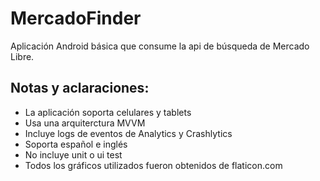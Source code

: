 # MercadoFinder
Aplicación Android básica que consume la api de búsqueda de Mercado Libre.

## Notas y aclaraciones:
- La aplicación soporta celulares y tablets
- Usa una arquiterctura MVVM
- Incluye logs de eventos de Analytics y Crashlytics
- Soporta español e inglés
- No incluye unit o ui test
- Todos los gráficos utilizados fueron obtenidos de flaticon.com
